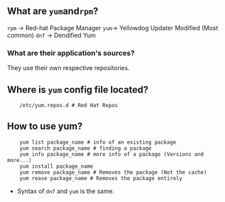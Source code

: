 ## What are `yum`and`rpm`?
`rpm` -> Red-hat Package Manager
`yum`-> Yellowdog Updater Modified (Most common)
`dnf` -> Dendified Yum

### What are their application's sources?
They use their own respective repositories.

## Where is `yum` config file located?

```
	/etc/yum.repos.d # Red Hat Repos
```

## How to use yum?

```
	yum list package_name # info of an existing package
	yum search package_name # finding a package
	yum info package_name # more info of a package (Versions and more...)
	yum install package_name 
	yum remove package_name # Removes the package (Not the cache)
	yum rease package_name # Removes the package entirely
```

- Syntax of `dnf` and `yum` is the same.
